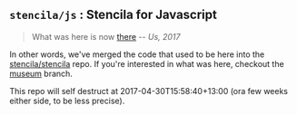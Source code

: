 ## `stencila/js` : Stencila for Javascript

> What was here is now [there](https://github.com/stencila/stencila)
> -- _Us, 2017_

In other words, we've merged the code that used to be here into the [stencila/stencila](https://github.com/stencila/stencila) repo. If you're interested in what was here, checkout the [museum](https://github.com/stencila/js/tree/museum) branch.

This repo will self destruct at 2017-04-30T15:58:40+13:00 (ora few weeks either side, to be less precise).
